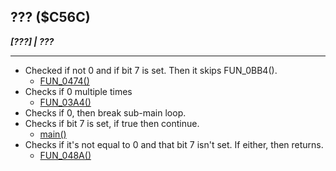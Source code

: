 ## ??? ($C56C)
___[???] | ???___

---

- Checked if not 0 and if bit 7 is set. Then it skips FUN_0BB4().
	- [FUN_0474()](bank0/FUN_0474.md)
- Checks if 0 multiple times
	- [FUN_03A4()](bank0/FUN_03A4.md)
- Checks if 0, then break sub-main loop.
- Checks if bit 7 is set, if true then continue.
	- [main()](main.md)
- Checks if it's not equal to 0 and that bit 7 isn't set. If either, then returns.
	- [FUN_048A()](bank0/FUN_048A.md)

